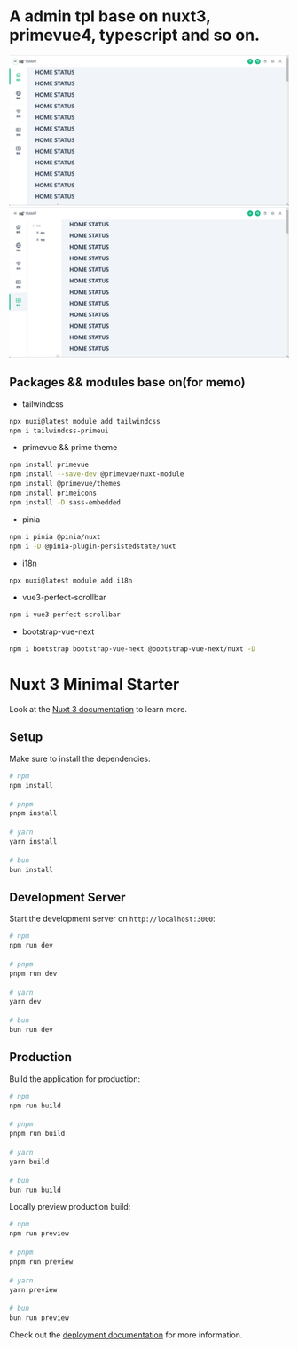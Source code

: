 # A admin tpl base on nuxt3, primevue4, typescript and so on.
![image](screen1.png)
![image](screen2.png)

## Packages && modules base on(for memo)

- tailwindcss
```bash
npx nuxi@latest module add tailwindcss
npm i tailwindcss-primeui

```
- primevue && prime theme
```bash
npm install primevue
npm install --save-dev @primevue/nuxt-module
npm install @primevue/themes
npm install primeicons
npm install -D sass-embedded
```

- pinia
```bash
npm i pinia @pinia/nuxt
npm i -D @pinia-plugin-persistedstate/nuxt
```

- i18n
```bash
npx nuxi@latest module add i18n
```

- vue3-perfect-scrollbar
```bash
npm i vue3-perfect-scrollbar
```

- bootstrap-vue-next
```bash
npm i bootstrap bootstrap-vue-next @bootstrap-vue-next/nuxt -D
```

# Nuxt 3 Minimal Starter
Look at the [Nuxt 3 documentation](https://nuxt.com/docs/getting-started/introduction) to learn more.

## Setup

Make sure to install the dependencies:

```bash
# npm
npm install

# pnpm
pnpm install

# yarn
yarn install

# bun
bun install
```

## Development Server

Start the development server on `http://localhost:3000`:

```bash
# npm
npm run dev

# pnpm
pnpm run dev

# yarn
yarn dev

# bun
bun run dev
```

## Production

Build the application for production:

```bash
# npm
npm run build

# pnpm
pnpm run build

# yarn
yarn build

# bun
bun run build
```

Locally preview production build:

```bash
# npm
npm run preview

# pnpm
pnpm run preview

# yarn
yarn preview

# bun
bun run preview
```

Check out the [deployment documentation](https://nuxt.com/docs/getting-started/deployment) for more information.
